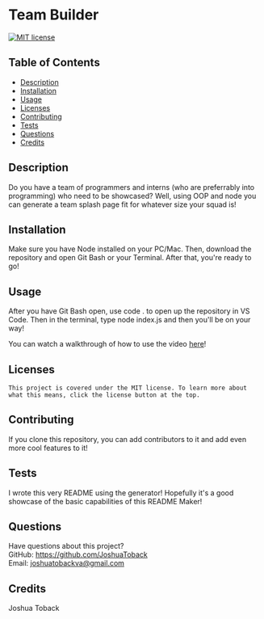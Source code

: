 # Team Builder
  [![MIT license](https://img.shields.io/badge/License-MIT-blue.svg)](https://lbesson.mit-license.org/)
  ## Table of Contents
  * [Description](#description)
  * [Installation](#installation)
  * [Usage](#usage)
  * [Licenses](#licenses)
  * [Contributing](#contributing)
  * [Tests](#tests)
  * [Questions](#questions)
  * [Credits](#credits)
  ## Description
  Do you have a team of programmers and interns (who are preferrably into programming) who need to be showcased? Well, using OOP and node you can generate a team splash page fit for whatever size your squad is! 
  ## Installation
  Make sure you have Node installed on your PC/Mac. Then, download the repository and open Git Bash or your Terminal. After that, you're ready to go! 
  ## Usage
  After you have Git Bash open, use code . to open up the repository in VS Code. Then in the terminal, type node index.js and then you'll be on your way! 

  You can watch a walkthrough of how to use the video [here](https://www.youtube.com/watch?v=M0E4uEx-_a0)!
  ## Licenses
    This project is covered under the MIT license. To learn more about what this means, click the license button at the top.
  ## Contributing
  If you clone this repository, you can add contributors to it and add even more cool features to it!
  ## Tests
  I wrote this very README using the generator! Hopefully it's a good showcase of the basic capabilities of this README Maker!
  ## Questions
  Have questions about this project?  
  GitHub: https://github.com/JoshuaToback  
  Email: joshuatobackva@gmail.com
  ## Credits
  Joshua Toback
